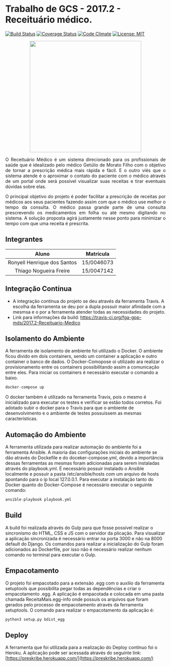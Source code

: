 # Trabalho de GCS - 2017.2 - Receituário médico.
[![Build Status](https://travis-ci.org/fga-gpp-mds/2017.2-Receituario-Medico.svg?branch=master)](https://travis-ci.org/fga-gpp-mds/2017.2-Receituario-Medico)
[![Coverage Status](https://coveralls.io/repos/github/fga-gpp-mds/2017.2-Receituario-Medico/badge.svg)](https://coveralls.io/github/fga-gpp-mds/2017.2-Receituario-Medico)
[![Code Climate](https://codeclimate.com/github/fga-gpp-mds/2017.2-Receituario-Medico/badges/gpa.svg)](https://codeclimate.com/github/fga-gpp-mds/2017.2-Receituario-Medico)
[![License: MIT](https://img.shields.io/badge/License-MIT-blue.svg)](https://opensource.org/licenses/MIT)

<p align="center"><img src="https://raw.githubusercontent.com/wiki/fga-gpp-mds/2017.2-Receituario-Medico/imagens/logo/logo.png" width="350px"></p>

<p align="justify">O Receituário Médico é um sistema direcionado para os profissionais de saúde que é idealizado pelo médico Getúlio de Morato Filho com o objetivo de tornar a prescrição médica mais rápida e fácil. E o outro viés que o sistema atende é o aproximar o contato do paciente com o médico através de um portal onde será possível visualizar suas receitas e tirar eventuais dúvidas sobre elas.</p>

<p align="justify">O principal objetivo do projeto é poder facilitar a prescrição de receitas por médicos aos seus pacientes fazendo assim com que o médico use melhor o tempo da consulta. O médico passa grande parte de uma consulta prescrevendo os medicamentos em folha ou até mesmo digitando no sistema. A solução proposta agirá justamente nesse ponto para minimizar o tempo com que uma receita é prescrita.</p>

## Integrantes
|               Aluno              |           Matrícula           |
|:---------------------------------:|:-------------------------:|
|      Ronyell Henrique dos Santos      |  15/0046073 |
|      Thiago Nogueira Freire           |  15/0047142 |

## Integração Contínua
- A integração contínua do projeto se deu através da ferramenta Travis. A escolha da ferramenta se deu por a dupla possuir maior afinidade com a mesmsa e o por a ferramenta atender todas as necessidades do projeto.
- Link para informações da build: https://travis-ci.org/fga-gpp-mds/2017.2-Receituario-Medico

## Isolamento do Ambiente

A ferramenta de isolamento de ambiente foi utilizado o Docker. O ambiente ficou divido em dois containers, sendo um container a aplicação e outro container o banco de dados. O Docker-Comopose oi utilizado ara realizar o provisionamento entre os containers possibilitando assim a comunicação entre eles. Para iniciar os containers é necessário executar o comando a baixo.
```python
docker-compose up
```
O docker também é utilizado na ferramenta Travis, pois o mesmo é inicializado para executar os testes e verificar se estão todos corretos. Foi adotado subir o docker para o Travis para que o ambiente de desenvolvimento e o ambiente de testes possuissem as mesmas características. 


## Automação do Ambiente

A ferramenta utilizada para realizar automação do ambiente foi a ferramenta Ansible. A maioria das configurações iniciais do ambiente se dão através do Dockefile e do doceker-compose.yml, devido a importância dessas ferramentas as mesmas foram adicionadas para serem instaladas através do playbook.yml. É necessário possuir instalado o Ansible localmente e possuir a pasta /etc/ansible/hosts com um arquivo de hosts apontando para o ip local 127.0.0.1. Para executar a instalação tanto do Docker quanto do Docker-Compose é necessário executar o seguinte comando:

```python
ansible-playbook playbook.yml
```

## Build
A build foi realizada através do Gulp para que fosse possível realizar o sincronísmo do HTML, CSS e JS com o servidor da plicação. Para visualizar a aplicação sincronizada é necessário entrar na porta 3000 e não na 8000 default do Django. Os comandos para realizar a inicialização do Gulp foram adicionados ao Dockerfile, por isso não é necessário realizar nenhum comando no terminal para executar o Gulp.

## Empacotamento
O projeto foi empacotado para a extensão .egg com o auxilio da ferramenta setuptools que possibilita pegar todas as dependências e criar o empacotamento .egg. A aplicação é empacotada e colocada em uma pasta chamada ReceitaMais.egg-info onde possuis os arquivos que foram gerados pelo processo de empacotamento através da ferramenta setuptools. O comando para realizar o empacotamento da aplicação é: 

```python
python3 setup.py bdist_egg
```


## Deploy
A ferramenta que foi utilizada para a realização do Deploy contínuo foi o Heroku. A aplicação pode ser acessada através do seguinte link: [https://preskribe.herokuapp.com/](https://preskribe.herokuapp.com/)
